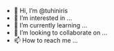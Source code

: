 - 👋 Hi, I’m @tuhiniris
- 👀 I’m interested in ...
- 🌱 I’m currently learning ...
- 💞️ I’m looking to collaborate on ...
- 📫 How to reach me ...

<!---
tuhiniris/tuhiniris is a ✨ special ✨ repository because its `README.md` (this file) appears on your GitHub profile.
You can click the Preview link to take a look at your changes.
--->

